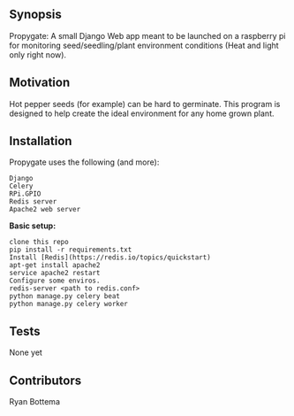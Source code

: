 
## Synopsis

Propygate: A small Django Web app meant to be launched on a raspberry pi for monitoring seed/seedling/plant environment conditions (Heat and light only right now).

## Motivation

Hot pepper seeds (for example) can be hard to germinate. This program is designed to help create the ideal environment for any home grown plant.

## Installation

Propygate uses the following (and more):

	Django
	Celery
	RPi.GPIO
	Redis server
	Apache2 web server

**Basic setup:**

	clone this repo
	pip install -r requirements.txt
	Install [Redis](https://redis.io/topics/quickstart)
	apt-get install apache2
	service apache2 restart
	Configure some enviros.
	redis-server <path to redis.conf>
	python manage.py celery beat
	python manage.py celery worker

## Tests

None yet

## Contributors

Ryan Bottema
